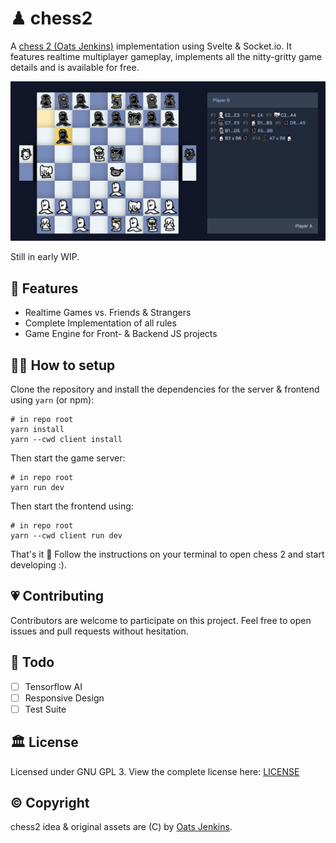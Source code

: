 # ♟ chess2

A [chess 2 (Oats Jenkins)](https://www.youtube.com/watch?v=mcivL8u176Y) implementation using Svelte & Socket.io. It features realtime multiplayer gameplay, implements all the nitty-gritty game details and is available for free.

![](./screenshots/board.png)

Still in early WIP. 


## 🎉 Features

- Realtime Games vs. Friends & Strangers
- Complete Implementation of all rules
- Game Engine for Front- & Backend JS projects

## 👩‍💻 How to setup

Clone the repository and install the dependencies for the server & frontend using `yarn` (or npm):

```shell
# in repo root
yarn install
yarn --cwd client install
```

Then start the game server:
```shell
# in repo root
yarn run dev 
```

Then start the frontend using:
```shell
# in repo root
yarn --cwd client run dev
```

That's it 🎉 Follow the instructions on your terminal to open chess 2 and start developing :).

## 💗 Contributing

Contributors are welcome to participate on this project.
Feel free to open issues and pull requests without hesitation.

## 📝 Todo

- [ ] Tensorflow AI
- [ ] Responsive Design
- [ ] Test Suite

## 🏛 License

Licensed under GNU GPL 3. View the complete license here: [LICENSE](./LICENSE)

## © Copyright

chess2 idea & original assets are (C) by [Oats Jenkins](https://www.youtube.com/watch?v=mcivL8u176Y).